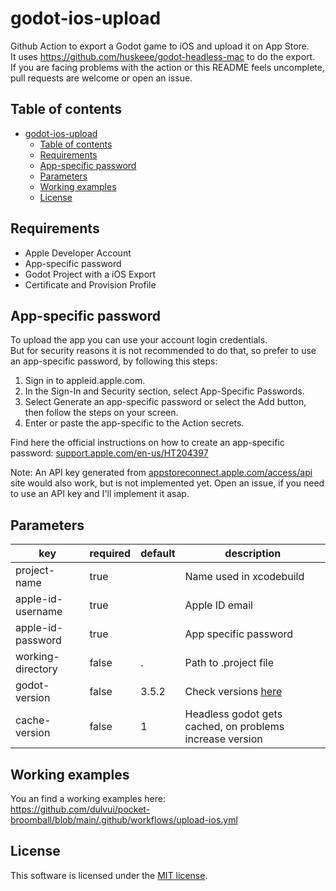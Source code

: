 # godot-ios-upload
Github Action to export a Godot game to iOS and upload it on App Store.  
It uses https://github.com/huskeee/godot-headless-mac to do the export.  
If you are facing problems with the action or this README feels uncomplete, pull requests are welcome or open an issue.

## Table of contents
- [godot-ios-upload](#godot-ios-upload)
  - [Table of contents](#table-of-contents)
  - [Requirements](#requirements)
  - [App-specific password](#app-specific-password)
  - [Parameters](#parameters)
  - [Working examples](#working-examples)
  - [License](#license)


## Requirements
 - Apple Developer Account
 - App-specific password
 - Godot Project with a iOS Export
 - Certificate and Provision Profile


## App-specific password
To upload the app you can use your account login credentials.  
But for security reasons it is not recommended to do that, so prefer to use an app-specific password, by following this steps:
1. Sign in to appleid.apple.com.
2. In the Sign-In and Security section, select App-Specific Passwords.
3. Select Generate an app-specific password or select the Add button, then follow the steps on your screen.
4. Enter or paste the app-specific to the Action secrets.

Find here the official instructions on how to create an app-specific password:
[support.apple.com/en-us/HT204397](https://support.apple.com/en-us/HT204397)

Note: An API key generated from [appstoreconnect.apple.com/access/api](https://appstoreconnect.apple.com/access/api) site would also work, but is not implemented yet. Open an issue, if you need to use an API key and I'll implement it asap.


## Parameters
| key | required | default | description |
| ----|----------|---------|-------------|
| project-name | true |  | Name used in xcodebuild |
| apple-id-username | true |   | Apple ID email |
| apple-id-password | true |   | App specific password |
| working-directory | false | . | Path to .project file |
| godot-version | false | 3.5.2 | Check versions [here](https://github.com/huskeee/godot-headless-mac/releases) |
| cache-version | false | 1 | Headless godot gets cached, on problems increase version |

## Working examples
You an find a working examples here:  
https://github.com/dulvui/pocket-broomball/blob/main/.github/workflows/upload-ios.yml

## License
This software is licensed under the [MIT license](LICENSE).